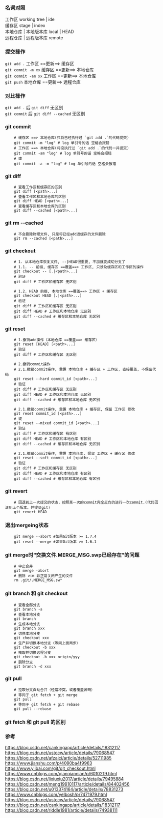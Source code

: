 ### 名词对照 ###  
工作区                   working tree | ide  
缓存区                   stage | index  
本地仓库 | 本地版本库     local | HEAD  
远程仓库 | 远程版本库     remote  
  
### 提交操作 ###  
`git add .` 工作区 ==更新==> 缓存区  
`git commit -m xx` 缓存区 ==更新==> 本地仓库  
`git commit -am xx` 工作区 ==更新==> 本地仓库  
`git push` 本地仓库 ==更新==> 远程仓库  
    
### 对比操作 ###
`git add .` 后 `git diff` 无区别  
`git commit` 后 `git diff --cached` 无区别  
  
### git commit ###  
``` shell
    # 缓存区 ==> 本地仓库(只将已经执行过 `git add .`的代码提交)
    git commit -m "log" # log 单引号的话 空格会报错
    # 工作区 ==> 本地仓库(将没执行过 `git add .`的代码一并提交)
    git commit -am "log" # log 单引号的话 空格会报错
    # 或
    git commit -a -m "log" # log 单引号的话 空格会报错
```
  
### git diff ### 
``` shell
    # 查看工作区和缓存区的区别
    git diff [<path>...]
    # 查看工作区和本地仓库的区别
    git diff HEAD [<path>...]
    # 查看缓存区和本地仓库的区别
    git diff --cached [<path>...]
```

### git rm --cached ###   
``` shell
    # 不会删除物理文件, 只是将已经add进缓存的文件删除
    git rm --cached [<path>...]
```
  
### git checkout ###
``` shell
    # 1. 从本地仓库恢复文件, --|HEAD很重要, 不加就变成切分支了
    # 1.1. -- 前缀, 缓存区 ==覆盖==> 工作区, 只涉及缓存区和工作区的操作
    git checkout -- [.|<path>...]
    # 验证
    git diff # 工作区和缓存区 无区别
    
    # 1.2. HEAD 前缀, 本地仓库 ==覆盖==> 工作区 + 缓存区
    git checkout HEAD [.|<path>...]
    # 验证
    git diff # 工作区和缓存区 无区别
    git diff HEAD # 工作区和本地仓库 无区别
    git diff --cached # 缓存区和本地仓库 无区别
```
  
### git reset ###
``` shell
    # 1.撤销add操作（本地仓库 ==覆盖==> 缓存区）
    git reset [HEAD] [<path>...]
    # 验证
    git diff # 工作区和缓存区 无区别

    # 2.撤销commit操作
    # 2.1.撤销commit操作, 重置 本地仓库 + 缓存区 + 工作区, 直接覆盖, 不保留代码
    git reset --hard commit_id [<path>...]
    # 验证
    git diff # 工作区和缓存区 无区别
    git diff HEAD # 工作区和本地仓库 无区别
    git diff --cached # 缓存区和本地仓库 无区别

    # 2.1.撤销commit操作, 重置 本地仓库 + 缓存区, 保留 工作区 修改
    git reset commit_id [<path>...]
    # 或
    git reset --mixed commit_id [<path>...]
    # 验证
    git diff # 工作区和缓存区 有区别
    git diff HEAD # 工作区和本地仓库 有区别
    git diff --cached # 缓存区和本地仓库 无区别

    # 2.1.撤销commit操作, 重置 本地仓库, 保留 工作区 + 缓存区 修改
    git reset --soft commit_id [<path>...]
    # 验证
    git diff # 工作区和缓存区 无区别
    git diff HEAD # 工作区和本地仓库 有区别
    git diff --cached # 缓存区和本地仓库 有区别
```

### git revert ###
``` shell
    # 回退到上一次提交的状态，按照某一次的commit完全反向的进行一次commit.(代码回滚到上个版本，并提交git)
    git revert HEAD
```

### 退出mergeing状态 ###
``` shell
    git merge --abort #如果Git版本 >= 1.7.4
    git reset --merge #如果Git版本 >= 1.6.1
```

### git merge时“交换文件.MERGE_MSG.swp已经存在”的问题 ###
``` shell
    # 中止合并
    git merge -abort  
    # 删除 vim 非正常关闭产生的文件
    rm .git/.MERGE_MSG.sw* 
```

### git branch 和 git checkout ###
``` shell
    # 查看全部分支
    git branch -a
    # 查看本地分支
    git branch
    # 生成本地分支
    git branch xxx
    # 切换本地分支
    git checkout xxx
    # 生产并切换本地分支（等同上面两步）
    git checkout -b xxx
    # 拽取并切换远程分支
    git checkout -b xxx origin/yyy
    # 删除分支
    git branch -d xxx
```

### git pull ###
``` shell
    # 拉取分支自动合并（经常冲突，或者覆盖源码）
    # 等同于 git fetch + git merge
    git pull 
    # 等同于 git fetch + git rebase
    git pull --rebase
```

### git fetch 和 git pull 的区别 ###
  
### 参考 ###
https://blog.csdn.net/cankingapp/article/details/18312117
https://blog.csdn.net/ustccw/article/details/79068547
https://blog.csdn.net/afzaici/article/details/52711985
https://www.jianshu.com/p/4090ba4f9963
https://www.yiibai.com/git/git_checkout.html
https://www.cnblogs.com/qianqiannian/p/6010219.html
https://blog.csdn.net/lixiuxiu2017/article/details/79495884
https://blog.csdn.net/meng19910117/article/details/84402456
https://blog.csdn.net/u013374164/article/details/78831273
https://www.cnblogs.com/yelbosh/p/7471979.html
https://blog.csdn.net/ustccw/article/details/79068547
https://blog.csdn.net/cankingapp/article/details/18312117
https://blog.csdn.net/riddle1981/article/details/74938111